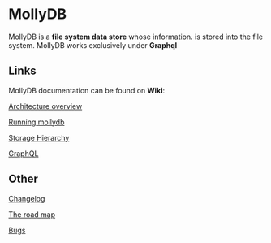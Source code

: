 # MollyDB

MollyDB is a **file system data store** whose information. is stored into the 
file system. MollyDB works exclusively under **Graphql**

## Links

MollyDB documentation can be found on **Wiki**:

[Architecture overview](https://github.com/wesovilabs/mollydb/wiki/Architecture-overview)

[Running mollydb](https://github.com/wesovilabs/mollydb/wiki/Running-mollydb)

[Storage Hierarchy](https://github.com/wesovilabs/mollydb/wiki/Storage-hierarchy)

[GraphQL](https://github.com/wesovilabs/mollydb/wiki/GraphQL)


## Other

[Changelog](https://github.com/wesovilabs/mollydb/wiki/Changelog)

[The road map](https://github.com/wesovilabs/mollydb/wiki/The-road-map)

[Bugs](https://github.com/wesovilabs/mollydb/wiki/Bugs)



